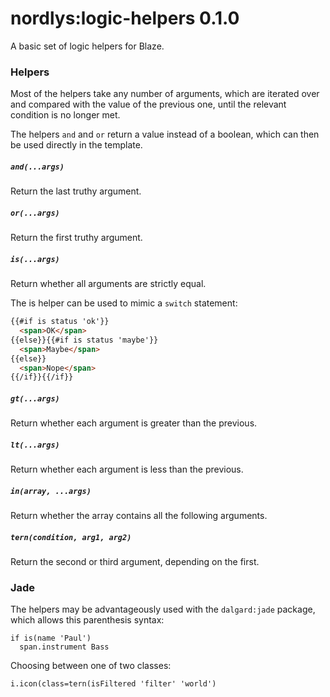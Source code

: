 nordlys:logic-helpers 0.1.0
===========================

A basic set of logic helpers for Blaze.


### Helpers

Most of the helpers take any number of arguments, which are iterated over and compared with the value of the previous one, until the relevant condition is no longer met.

The helpers `and` and `or` return a value instead of a boolean, which can then be used directly in the template.

##### `and(...args)`

Return the last truthy argument.

##### `or(...args)`

Return the first truthy argument.

##### `is(...args)`

Return whether all arguments are strictly equal.

The is helper can be used to mimic a `switch` statement:

```html
{{#if is status 'ok'}}
  <span>OK</span>
{{else}}{{#if is status 'maybe'}}
  <span>Maybe</span>
{{else}}
  <span>Nope</span>
{{/if}}{{/if}}
```

##### `gt(...args)`

Return whether each argument is greater than the previous.

##### `lt(...args)`

Return whether each argument is less than the previous.

##### `in(array, ...args)`

Return whether the array contains all the following arguments.

##### `tern(condition, arg1, arg2)`

Return the second or third argument, depending on the first.


### Jade

The helpers may be advantageously used with the `dalgard:jade` package, which allows this parenthesis syntax:

```jade
if is(name 'Paul')
  span.instrument Bass
```

Choosing between one of two classes:

```jade
i.icon(class=tern(isFiltered 'filter' 'world')
```

